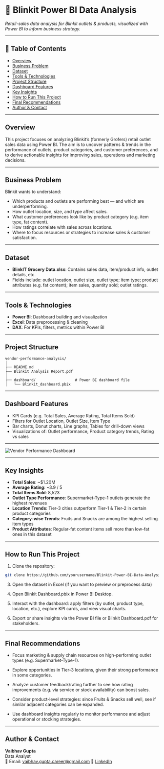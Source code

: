 # 🛒 Blinkit Power BI Data Analysis

*Retail-sales data analysis for Blinkit outlets & products, visualized with Power BI to inform business strategy.*

---

## 📌 Table of Contents
- <a href="#overview">Overview</a>
- <a href="#business-problem">Business Problem</a>
- <a href="#dataset">Dataset</a>
- <a href="#tools--technologies">Tools & Technologies</a>
- <a href="#project-structure">Project Structure</a>
- <a href="#dashboard">Dashboard Features</a>
- <a href="#research-questions--key-findings">Key Insights</a>
- <a href="#how-to-run-this-project">How to Run This Project</a>
- <a href="#final-recommendations">Final Recommendations</a>
- <a href="#author--contact">Author & Contact</a>

---
<h2><a class="anchor" id="overview"></a>Overview</h2>

This project focuses on analyzing Blinkit’s (formerly Grofers) retail outlet sales data using Power BI. The aim is to uncover patterns & trends in the performance of outlets, product categories, and customer preferences, and to derive actionable insights for improving sales, operations and marketing decisions.

---
<h2><a class="anchor" id="business-problem"></a>Business Problem</h2>

Blinkit wants to understand:  
- Which products and outlets are performing best — and which are underperforming.  
- How outlet location, size, and type affect sales.  
- What customer preferences look like by product category (e.g. item type, fat content).  
- How ratings correlate with sales across locations.  
- Where to focus resources or strategies to increase sales & customer satisfaction.

---
<h2><a class="anchor" id="dataset"></a>Dataset</h2>

- **BlinkIT Grocery Data.xlsx**: Contains sales data, item/product info, outlet details, etc.  
- Fields include: outlet location, outlet size, outlet type; item type; product attributes (e.g. fat content); item sales, quantity sold; outlet ratings.

---

<h2><a class="anchor" id="tools--technologies"></a>Tools & Technologies</h2>

- **Power BI**: Dashboard building and visualization  
- **Excel**: Data preprocessing & cleaning  
- **DAX**: For KPIs, filters, metrics within Power BI  

---
<h2><a class="anchor" id="project-structure"></a>Project Structure</h2>

```
vendor-performance-analysis/
│
├── README.md
├── Blinkit Analysis Report.pdf
│
├── dashboard/                  # Power BI dashboard file
│   └── Blinkit_dashboard.pbix
```

---
<h2><a class="anchor" id="dashboard"></a>Dashboard Features</h2>

- KPI Cards (e.g. Total Sales, Average Rating, Total Items Sold)  
- Filters for Outlet Location, Outlet Size, Item Type  
- Bar charts, Donut charts, Line graphs, Tables for drill-down views  
- Visualizations of: Outlet performance, Product category trends, Rating vs sales  

---

![Vendor Performance Dashboard](images/dashboard.png)

---
<h2><a class="anchor" id="research-questions--key-findings"></a>Key Insights</h2>

- **Total Sales**: ~$1.20M  
- **Average Rating**: ~3.9 / 5  
- **Total Items Sold**: 8,523  
- **Outlet Type Performance**: Supermarket-Type-1 outlets generate the highest revenues  
- **Location Trends**: Tier-3 cities outperform Tier-1 & Tier-2 in certain product categories  
- **Category-wise Trends**: Fruits and Snacks are among the highest selling item types  
- **Product Attributes**: Regular-fat content items sell more than low-fat ones in this dataset  

---

<h2><a class="anchor" id="how-to-run-this-project"></a>How to Run This Project</h2>

1. Clone the repository:
```bash
git clone https://github.com/yourusername/Blinkit-Power-BI-Data-Analysis.git
```
3. Open the dataset in Excel (if you want to preview or preprocess data)

4. Open Blinkit Dashboard.pbix in Power BI Desktop.
5. Interact with the dashboard: apply filters (by outlet, product type, location, etc.), explore KPI cards, and view visual charts.
6. Export or share insights via the Power BI file or Blinkit Dashboard.pdf for stakeholders.

---
<h2><a class="anchor" id="final-recommendations"></a>Final Recommendations</h2>

- Focus marketing & supply chain resources on high-performing outlet types (e.g. Supermarket-Type-1).

- Explore opportunities in Tier-3 locations, given their strong performance in some categories.

- Analyze customer feedback/rating further to see how rating improvements (e.g. via service or stock availability) can boost sales.

- Consider product-level strategies: since Fruits & Snacks sell well, see if similar adjacent categories can be expanded.

- Use dashboard insights regularly to monitor performance and adjust operational or stocking strategies.

---
<h2><a class="anchor" id="author--contact"></a>Author & Contact</h2>

**Vaibhav Gupta**  
Data Analyst  
📧 Email: vaibhav.gupta.career@gmail.com
🔗 [LinkedIn](https://www.linkedin.com/in/guptavaibhav01/)
